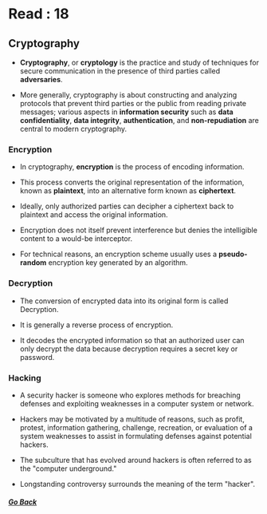 # Read : 18

## Cryptography

- **Cryptography**, or **cryptology** is the practice and study of techniques for secure communication in the presence of third parties called **adversaries**.

- More generally, cryptography is about constructing and analyzing protocols that prevent third parties or the public from reading private messages; various aspects in **information security** such as **data confidentiality**, **data integrity**, **authentication**, and **non-repudiation** are central to modern cryptography.

### Encryption

- In cryptography, **encryption** is the process of encoding information.

- This process converts the original representation of the information, known as **plaintext**, into an alternative form known as **ciphertext**.

- Ideally, only authorized parties can decipher a ciphertext back to plaintext and access the original information.

- Encryption does not itself prevent interference but denies the intelligible content to a would-be interceptor. 

- For technical reasons, an encryption scheme usually uses a **pseudo-random** encryption key generated by an algorithm.

### Decryption

- The conversion of encrypted data into its original form is called Decryption.

- It is generally a reverse process of encryption.

- It decodes the encrypted information so that an authorized user can only decrypt the data because decryption requires a secret key or password.

### Hacking

- A security hacker is someone who explores methods for breaching defenses and exploiting weaknesses in a computer system or network.

- Hackers may be motivated by a multitude of reasons, such as profit, protest, information gathering, challenge, recreation, or evaluation of a system weaknesses to assist in formulating defenses against potential hackers.

- The subculture that has evolved around hackers is often referred to as the "computer underground."

- Longstanding controversy surrounds the meaning of the term "hacker".

##### [Go Back](code_401_reading_notes.md)